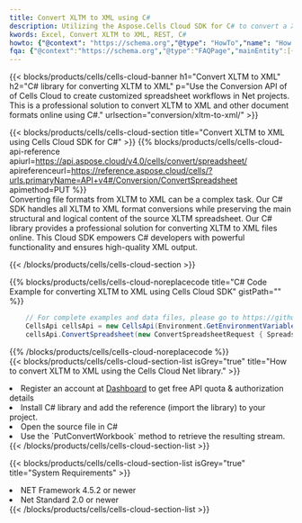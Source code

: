 ```yaml
---
title: Convert XLTM to XML using C# 
description: Utilizing the Aspose.Cells Cloud SDK for C# to convert a XLTM format file to a XML format file. 
kwords: Excel, Convert XLTM to XML, REST, C#
howto: {"@context": "https://schema.org","@type": "HowTo","name": "How to convert XLTM to XML using the Cells Cloud Net library.","description": "How to convert XLTM to XML using the Cells Cloud Net library.","image": {"@type": "ImageObject"},"url": "/net/conversion/xltm-to-xml/","step": [{ "@type": "HowToStep","name": "How to convert XLTM to XML using the Cells Cloud Net library. step 1", "image": {"@type": "ImageObject",},"url": "/net/conversion/xltm-to-xml/","text": "Register an account at <a href='https://dashboard.aspose.cloud/'>Dashboard</a> to get free API quota & authorization details",},{ "@type": "HowToStep","name": "How to convert XLTM to XML using the Cells Cloud Net library. step 1", "image": {"@type": "ImageObject",},"url": "/net/conversion/xltm-to-xml/","text": "Install C# library and add the reference (import the library) to your project.",},{ "@type": "HowToStep","name": "How to convert XLTM to XML using the Cells Cloud Net library. step 1", "image": {"@type": "ImageObject",},"url": "/net/conversion/xltm-to-xml/","text": "Open the source file in C#",},{ "@type": "HowToStep","name": "How to convert XLTM to XML using the Cells Cloud Net library. step 1", "image": {"@type": "ImageObject",},"url": "/net/conversion/xltm-to-xml/","text": "Use the `PutConvertWorkbook` method to retrieve the resulting stream.",}, ],"supply": {"@type": "HowToSupply","name": "document"},"tool": [{"@type": "HowToTool","name": "Visual Studio, Visual Studio Code, Rider "},{"@type": "HowToTool","name": "Aspose Cells"}],"totalTime": "PT6M"}
fqa: {"@context":"https://schema.org","@type":"FAQPage","mainEntity":[{"@type":"Question","name":"Why convert file formats in C# using REST API?","acceptedAnswer":{"@type":"Answer","text":"Documents are encoded in many ways, and some files may be incompatible with the software you use. To open and read such files, just convert them to appropriate file formats.<br/><ol><li>Install .NET SDK and add the reference (import the library) to your project.</li><li>Open the source file in C# using REST API.</li><li>Call the PutConvertWorkbookRequest() method, passing an output filename with required extension.</li><li>Get the result of conversion as a separate file.</li></ol>"}},{"@type":"Question","name":"What file formats can I convert with your C# library?","acceptedAnswer":{"@type":"Answer","text":"We support a variety of file formats for conversion using .NET library, including XLSX, Excel, xls , PDF, CSV, HTML, Markdown, XML, PNG, JPG, TIFF, Json, TXT and many more."}},{"@type":"Question","name":"What is the maximum allowed file size for conversion using this .NET library?","acceptedAnswer":{"@type":"Answer","text":"There are no file size limits for format conversions using .NET library."}}]}
---
```



{{< blocks/products/cells/cells-cloud-banner h1="Convert XLTM to XML" h2="C# library for converting XLTM to XML" p="Use the Conversion API of of Cells Cloud to create customized spreadsheet workflows in Net projects. This is a professional solution to convert XLTM to XML and other document formats online using C#." urlsection="conversion/xltm-to-xml/" >}}

{{< blocks/products/cells/cells-cloud-section  title="Convert XLTM to XML using Cells Cloud SDK for C#" >}}
{{% blocks/products/cells/cells-cloud-api-reference  apiurl=https://api.aspose.cloud/v4.0/cells/convert/spreadsheet/  apireferenceurl=https://reference.aspose.cloud/cells/?urls.primaryName=API+v4#/Conversion/ConvertSpreadsheet  apimethod=PUT %}}
<br/>
Converting file formats from XLTM to XML can be a complex task. Our C# SDK handles all XLTM to XML format conversions while preserving the main structural and logical content of the source XLTM spreadsheet. Our C# library provides a professional solution for converting XLTM to XML files online. This Cloud SDK empowers C# developers with powerful functionality and ensures high-quality XML output.

{{< /blocks/products/cells/cells-cloud-section >}}

{{% blocks/products/cells/cells-cloud-noreplacecode title="C# Code Example for converting XLTM to XML using Cells Cloud SDK" gistPath="" %}}
 
```cs
    // For complete examples and data files, please go to https://github.com/aspose-cells-cloud/aspose-cells-cloud-dotnet/
    CellsApi cellsApi = new CellsApi(Environment.GetEnvironmentVariable("ProductClientId"), Environment.GetEnvironmentVariable("ProductClientSecret"));
    cellsApi.ConvertSpreadsheet(new ConvertSpreadsheetRequest { Spreadsheet = "EmployeeSalesSummary.xltm", format = "xml" }, "EmployeeSalesSummary.xml");
```
 
{{% /blocks/products/cells/cells-cloud-noreplacecode  %}}
<br/>
{{< blocks/products/cells/cells-cloud-section-list isGrey="true"  title="How to convert XLTM to XML using the Cells Cloud Net library." >}}
<li>Register an account at <a href="https://dashboard.aspose.cloud/">Dashboard</a> to get free API quota & authorization details</li>
<li>Install C# library and add the reference (import the library) to your project.</li>
<li>Open the source file in C#</li>
<li>Use the `PutConvertWorkbook` method to retrieve the resulting stream.</li>
{{< /blocks/products/cells/cells-cloud-section-list >}}

{{< blocks/products/cells/cells-cloud-section-list isGrey="true"  title="System Requirements" >}}
<li>NET Framework 4.5.2 or newer</li>
<li>Net Standard 2.0 or newer</li>
{{< /blocks/products/cells/cells-cloud-section-list >}}
